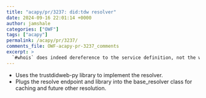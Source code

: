 ```yaml
---
title: "acapy/pr/3237: did:tdw resolver"
date: 2024-09-16 22:01:14 +0000
author: jamshale
categories: ["OWF"]
tags: ["acapy"]
permalink: /acapy/pr/3237/
comments_file: OWF-acapy-pr-3237_comments
excerpt: >
  `#whois` does indeed dereference to the service definition, not the whois document itself. I believe `/whois` should be translated to `?service=whois` by the resolver and dereferenced (to the document) that way.
---
```

- Uses the trustdidweb-py library to implement the resolver. 
- Plugs the resolve endpoint and library into the base_resolver class for caching and future other resolution. 
